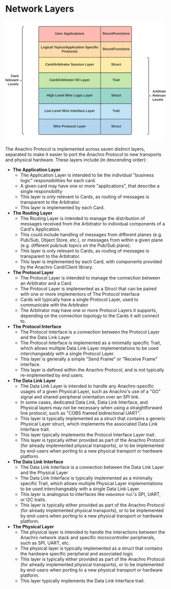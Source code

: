 # Network Layers

![A diagram of the Anachro Protocol Layers](../images/anachro-network-stack.png)

The Anachro Protocol is implemented across seven distinct layers, separated to make it easier to port the Anachro Protocol to new transports and physical hardware. These layers include (in descending order):

* **The Application Layer**
    * The Application Layer is intended to be the individual "business logic" responsibilities for each card.
    * A given card may have one or more "applications", that describe a single responsibility
    * This layer is only relevant to Cards, as routing of messages is transparent to the Arbitrator.
    * This layer is implemented by each Card.
* **The Routing Layer**
    * The Routing Layer is intended to manage the distribution of messages received from the Arbitrator to individual components of a Card's Application.
    * This could include handling of messages from different planes (e.g. Pub/Sub, Object Store, etc.), or messages from within a given plane (e.g. different pub/sub topics on the Pub/Sub plane).
    * This layer is only relevant to Cards, as routing of messages is transparent to the Arbitrator.
    * This layer is implemented by each Card, with components provided by the Anachro Card/Client library.
* **The Protocol Layer**
    * The Protocol Layer is intended to manage the connection between an Arbitrator and a Card.
    * The Protocol Layer is implemented as a Struct that can be paired with one or more implementors of The Protocol Interface
    * Cards will typically have a single Protocol Layer, used to communicate with the Arbitrator
    * The Arbitrator may have one or more Protocol Layers it supports, depending on the connection topology to the Cards it will connect to.
* **The Protocol Interface**
    * The Protocol Interface is a connection between the Protocol Layer and the Data Link Layer
    * The Protocol Interface is implemented as a minimally specific Trait, which allows multiple Data Link Layer implementations to be used interchangeably with a single Protocol Layer.
    * This layer is generally a simple "Send Frame" or "Receive Frame" interface.
    * This layer is defined within the Anachro Protocol, and is not typically re-implemented by end users.
* **The Data Link Layer**
    * The Data Link Layer is intended to handle any Anachro-specific usages of a given Physical Layer, such as Anachro's use of a "GO" signal and shared-peripheral orientation over an SPI link.
    * In some cases, dedicated Data Link, Data Link Interface, and Physical layers may not be necessary when using a straightforward line protocol, such as "COBS framed bidirectional UART".
    * This layer is typically implemented as a struct that contains a generic Physical Layer struct, which implements the associated Data Link Interface trait.
    * This layer typically implements the Protocol Interface Layer trait.
    * This layer is typically either provided as part of the Anachro Protocol (for already implemented physical transports), or to be implemented by end-users when porting to a new physical transport or hardware platform.
* **The Data Link Interface**
    * The Data Link Interface is a connection between the Data Link Layer and the Physical Layer
    * The Data Link Interface is typically implemented as a minimally specific Trait, which allows multiple Physical Layer implementations to be used interchangeably with a single Data Link Layer.
    * This layer is analogous to interfaces like `embedded-hal`'s SPI, UART, or I2C traits.
    * This layer is typically either provided as part of the Anachro Protocol (for already implemented physical transports), or to be implemented by end-users when porting to a new physical transport or hardware platform.
* **The Physical Layer**
    * The physical layer is intended to handle the interactions between the Anachro network stack and specific microcontroller peripherals, such as SPI, UART, etc.
    * The physical layer is typically implemented as a struct that contains the hardware specific peripheral and associated logic
    * This layer is typically either provided as part of the Anachro Protocol (for already implemented physical transports), or to be implemented by end-users when porting to a new physical transport or hardware platform.
    * This layer typically implements the Data Link Interface trait.
